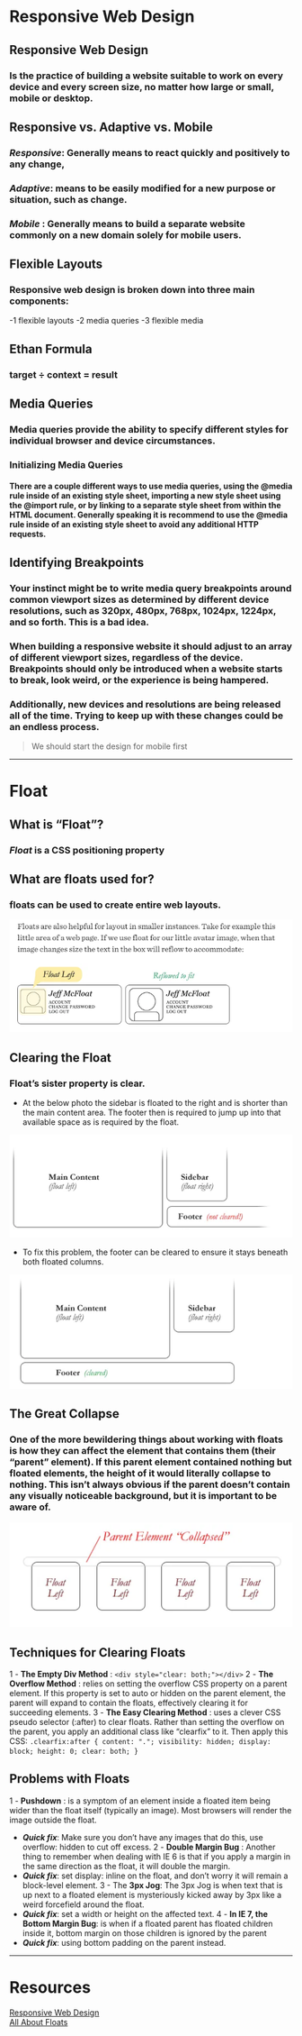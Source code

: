 # Responsive Web Design

## **Responsive Web Design**

### Is the practice of building a website suitable to work on every device and every screen size, no matter how large or small, mobile or desktop.

## Responsive vs. Adaptive vs. Mobile

### _Responsive_: Generally means to react quickly and positively to any change,

### _Adaptive_: means to be easily modified for a new purpose or situation, such as change.

### _Mobile_ : Generally means to build a separate website commonly on a new domain solely for mobile users.

## Flexible Layouts

### Responsive web design is broken down into three main components:

-1 flexible layouts
-2 media queries
-3 flexible media

## Ethan Formula

### target ÷ context = result

## Media Queries

### Media queries provide the ability to specify different styles for individual browser and device circumstances.

### Initializing Media Queries

#### There are a couple different ways to use media queries, using the @media rule inside of an existing style sheet, importing a new style sheet using the @import rule, or by linking to a separate style sheet from within the HTML document. Generally speaking it is recommend to use the @media rule inside of an existing style sheet to avoid any additional HTTP requests.

## Identifying Breakpoints

### Your instinct might be to write media query breakpoints around common viewport sizes as determined by different device resolutions, such as 320px, 480px, 768px, 1024px, 1224px, and so forth. This is a bad idea.

### When building a responsive website it should adjust to an array of different viewport sizes, regardless of the device. Breakpoints should only be introduced when a website starts to break, look weird, or the experience is being hampered.

### Additionally, new devices and resolutions are being released all of the time. Trying to keep up with these changes could be an endless process.

> We should start the design for mobile first

---

# Float

## What is “Float”?

### _Float_ is a CSS positioning property

## What are floats used for?

### floats can be used to create entire web layouts.

![float reflow](./img-lab00/float-reflow.png)

## Clearing the Float

### Float’s sister property is **clear**.

- At the below photo the sidebar is floated to the right and is shorter than the main content area. The footer then is required to jump up into that available space as is required by the float.

![float-without-clear](./img-lab00/float-without-clear.png)

- To fix this problem, the footer can be cleared to ensure it stays beneath both floated columns.

![float-with-clear](./img-lab00/float-with-clear.png)

## The Great Collapse

### One of the more bewildering things about working with floats is how they can affect the element that contains them (their “parent” element). If this parent element contained nothing but floated elements, the height of it would literally collapse to nothing. This isn’t always obvious if the parent doesn’t contain any visually noticeable background, but it is important to be aware of.

![parent-element-collapse](./img-lab00/parent-element-collapse.png)

## Techniques for Clearing Floats

1 - **The Empty Div Method** : `<div style="clear: both;"></div>`
2 - **The Overflow Method** : relies on setting the overflow CSS property on a parent element. If this property is set to auto or hidden on the parent element, the parent will expand to contain the floats, effectively clearing it for succeeding elements.
3 - **The Easy Clearing Method** : uses a clever CSS pseudo selector (:after) to clear floats. Rather than setting the overflow on the parent, you apply an additional class like “clearfix” to it. Then apply this CSS:
`.clearfix:after { content: "."; visibility: hidden; display: block; height: 0; clear: both; }`

## Problems with Floats

1 - **Pushdown** : is a symptom of an element inside a floated item being wider than the float itself (typically an image). Most browsers will render the image outside the float.

- **_Quick fix_**: Make sure you don’t have any images that do this, use overflow: hidden to cut off excess.
  2 - **Double Margin Bug** : Another thing to remember when dealing with IE 6 is that if you apply a margin in the same direction as the float, it will double the margin.
- **_Quick fix_**: set display: inline on the float, and don’t worry it will remain a block-level element.
  3 - The **3px Jog**: The 3px Jog is when text that is up next to a floated element is mysteriously kicked away by 3px like a weird forcefield around the float.
- **_Quick fix_**: set a width or height on the affected text.
  4 - **In IE 7, the Bottom Margin Bug**: is when if a floated parent has floated children inside it, bottom margin on those children is ignored by the parent
- **_Quick fix_**: using bottom padding on the parent instead.

---

# Resources

[Responsive Web Design](https://learn.shayhowe.com/advanced-html-css/responsive-web-design/)  
[All About Floats](https://css-tricks.com/all-about-floats/)
